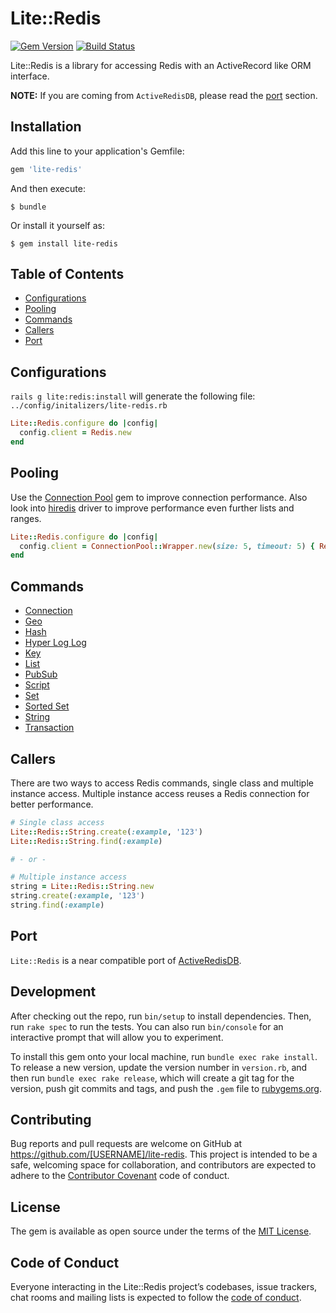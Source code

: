 # Lite::Redis

[![Gem Version](https://badge.fury.io/rb/lite-redis.svg)](http://badge.fury.io/rb/lite-redis)
[![Build Status](https://travis-ci.org/drexed/lite-redis.svg?branch=master)](https://travis-ci.org/drexed/lite-redis)

Lite::Redis is a library for accessing Redis with an ActiveRecord like ORM interface.

**NOTE:** If you are coming from `ActiveRedisDB`, please read the [port](#port) section.

## Installation

Add this line to your application's Gemfile:

```ruby
gem 'lite-redis'
```

And then execute:

    $ bundle

Or install it yourself as:

    $ gem install lite-redis

## Table of Contents

* [Configurations](#configurations)
* [Pooling](#pooling)
* [Commands](#commands)
* [Callers](#callers)
* [Port](#port)

## Configurations

`rails g lite:redis:install` will generate the following file:
`../config/initalizers/lite-redis.rb`

```ruby
Lite::Redis.configure do |config|
  config.client = Redis.new
end
```

## Pooling

Use the [Connection Pool](https://github.com/mperham/connection_pool) gem to improve connection performance. Also look into [hiredis](https://github.com/redis/redis-rb#hiredis) driver to improve performance even further lists and ranges.

```ruby
Lite::Redis.configure do |config|
  config.client = ConnectionPool::Wrapper.new(size: 5, timeout: 5) { Redis.new }
end
```

## Commands

* [Connection](https://github.com/drexed/lite-redis/blob/master/docs/CONNECTION.md)
* [Geo](https://github.com/drexed/lite-redis/blob/master/docs/GEO.md)
* [Hash](https://github.com/drexed/lite-redis/blob/master/docs/HASH.md)
* [Hyper Log Log](https://github.com/drexed/lite-redis/blob/master/docs/HYPER_LOG_LOG.md)
* [Key](https://github.com/drexed/lite-redis/blob/master/docs/KEY.md)
* [List](https://github.com/drexed/lite-redis/blob/master/docs/LIST.md)
* [PubSub](https://github.com/drexed/lite-redis/blob/master/docs/PUB_SUB.md)
* [Script](https://github.com/drexed/lite-redis/blob/master/docs/SCRIPT.md)
* [Set](https://github.com/drexed/lite-redis/blob/master/docs/SET.md)
* [Sorted Set](https://github.com/drexed/lite-redis/blob/master/docs/SORTED_SET.md)
* [String](https://github.com/drexed/lite-redis/blob/master/docs/STRING.md)
* [Transaction](https://github.com/drexed/lite-redis/blob/master/docs/TRANSACTION.md)

## Callers

There are two ways to access Redis commands, single class and multiple instance access.
Multiple instance access reuses a Redis connection for better performance.

```ruby
# Single class access
Lite::Redis::String.create(:example, '123')
Lite::Redis::String.find(:example)

# - or -

# Multiple instance access
string = Lite::Redis::String.new
string.create(:example, '123')
string.find(:example)
```

## Port

`Lite::Redis` is a near compatible port of [ActiveRedisDB](https://github.com/drexed/active_redis_db).

## Development

After checking out the repo, run `bin/setup` to install dependencies. Then, run `rake spec` to run the tests. You can also run `bin/console` for an interactive prompt that will allow you to experiment.

To install this gem onto your local machine, run `bundle exec rake install`. To release a new version, update the version number in `version.rb`, and then run `bundle exec rake release`, which will create a git tag for the version, push git commits and tags, and push the `.gem` file to [rubygems.org](https://rubygems.org).

## Contributing

Bug reports and pull requests are welcome on GitHub at https://github.com/[USERNAME]/lite-redis. This project is intended to be a safe, welcoming space for collaboration, and contributors are expected to adhere to the [Contributor Covenant](http://contributor-covenant.org) code of conduct.

## License

The gem is available as open source under the terms of the [MIT License](https://opensource.org/licenses/MIT).

## Code of Conduct

Everyone interacting in the Lite::Redis project’s codebases, issue trackers, chat rooms and mailing lists is expected to follow the [code of conduct](https://github.com/[USERNAME]/lite-redis/blob/master/CODE_OF_CONDUCT.md).
